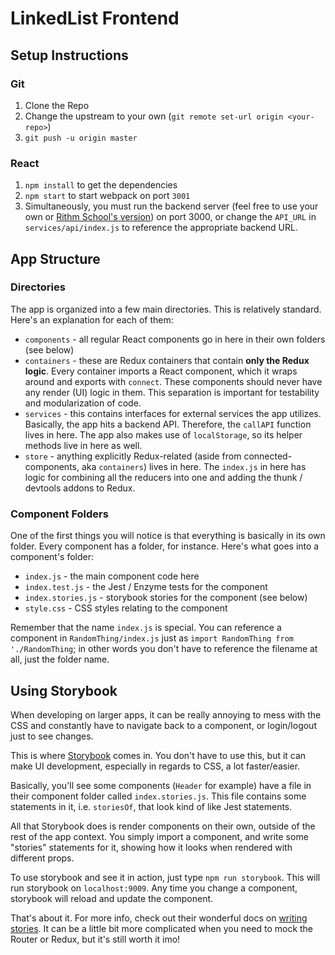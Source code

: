 # LinkedList Frontend

## Setup Instructions

### Git

1.  Clone the Repo
1.  Change the upstream to your own (`git remote set-url origin <your-repo>`)
1.  `git push -u origin master`

### React

1.  `npm install` to get the dependencies
1.  `npm start` to start webpack on port `3001`
1.  Simultaneously, you must run the backend server (feel free to use your own or [Rithm School's version](https://github.com/rithmschool/LinkedList/tree/master/solution/backend)) on port 3000, or change the `API_URL` in `services/api/index.js` to reference the appropriate backend URL.

## App Structure

### Directories

The app is organized into a few main directories. This is relatively standard. Here's an explanation for each of them:

- `components` - all regular React components go in here in their own folders (see below)
- `containers` - these are Redux containers that contain **only the Redux logic**. Every container imports a React component, which it wraps around and exports with `connect`. These components should never have any render (UI) logic in them. This separation is important for testability and modularization of code.
- `services` - this contains interfaces for external services the app utilizes. Basically, the app hits a backend API. Therefore, the `callAPI` function lives in here. The app also makes use of `localStorage`, so its helper methods live in here as well.
- `store` - anything explicitly Redux-related (aside from connected-components, aka `containers`) lives in here. The `index.js` in here has logic for combining all the reducers into one and adding the thunk / devtools addons to Redux.

### Component Folders

One of the first things you will notice is that everything is basically in its own folder. Every component has a folder, for instance. Here's what goes into a component's folder:

- `index.js` - the main component code here
- `index.test.js` - the Jest / Enzyme tests for the component
- `index.stories.js` - storybook stories for the component (see below)
- `style.css` - CSS styles relating to the component

Remember that the name `index.js` is special. You can reference a component in `RandomThing/index.js` just as `import RandomThing from './RandomThing`; in other words you don't have to reference the filename at all, just the folder name.

## Using Storybook

When developing on larger apps, it can be really annoying to mess with the CSS and constantly have to navigate back to a component, or login/logout just to see changes.

This is where [Storybook](https://storybook.js.org/) comes in. You don't have to use this, but it can make UI development, especially in regards to CSS, a lot faster/easier.

Basically, you'll see some components (`Header` for example) have a file in their component folder called `index.stories.js`. This file contains some statements in it, i.e. `storiesOf`, that look kind of like Jest statements.

All that Storybook does is render components on their own, outside of the rest of the app context. You simply import a component, and write some "stories" statements for it, showing how it looks when rendered with different props.

To use storybook and see it in action, just type `npm run storybook`. This will run storybook on `localhost:9009`. Any time you change a component, storybook will reload and update the component.

That's about it. For more info, check out their wonderful docs on [writing stories](https://storybook.js.org/basics/writing-stories/). It can be a little bit more complicated when you need to mock the Router or Redux, but it's still worth it imo!
